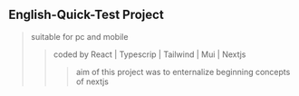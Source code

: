 ## English-Quick-Test Project
> suitable for pc and mobile
> > coded by React | Typescrip | Tailwind | Mui | Nextjs
> > > aim of this project was to enternalize beginning concepts of nextjs


